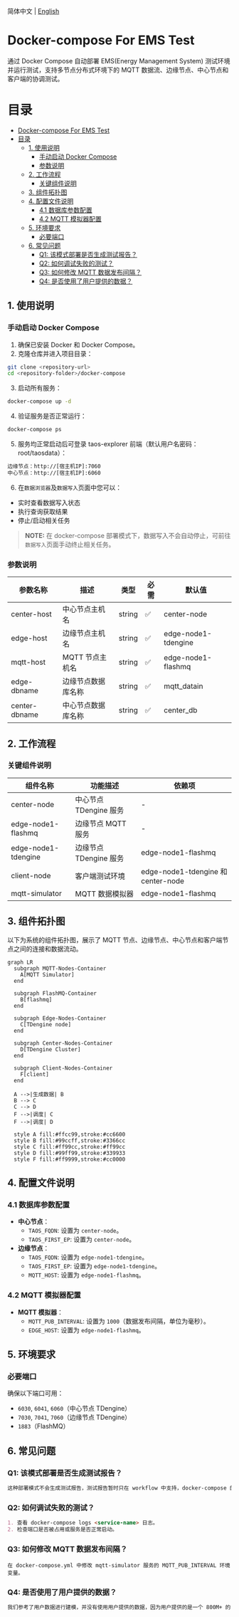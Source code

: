简体中文 | [English](README.md)

# Docker-compose For EMS Test

通过 Docker Compose 自动部署 EMS(Energy Management System) 测试环境并运行测试，支持多节点分布式环境下的 MQTT 数据流、边缘节点、中心节点和客户端的协调测试。

# 目录

- [Docker-compose For EMS Test](#docker-compose-for-ems-test)
- [目录](#目录)
  - [1. 使用说明](#1-使用说明)
    - [手动启动 Docker Compose](#手动启动-docker-compose)
    - [参数说明](#参数说明)
  - [2. 工作流程](#2-工作流程)
    - [关键组件说明](#关键组件说明)
  - [3. 组件拓扑图](#3-组件拓扑图)
  - [4. 配置文件说明](#4-配置文件说明)
    - [4.1 数据库参数配置](#41-数据库参数配置)
    - [4.2 MQTT 模拟器配置](#42-mqtt-模拟器配置)
  - [5. 环境要求](#5-环境要求)
    - [必要端口](#必要端口)
  - [6. 常见问题](#6-常见问题)
    - [Q1: 该模式部署是否生成测试报告？](#q1-该模式部署是否生成测试报告)
    - [Q2: 如何调试失败的测试？](#q2-如何调试失败的测试)
    - [Q3: 如何修改 MQTT 数据发布间隔？](#q3-如何修改-mqtt-数据发布间隔)
    - [Q4: 是否使用了用户提供的数据？](#q4-是否使用了用户提供的数据)

## 1. 使用说明

### 手动启动 Docker Compose
1. 确保已安装 Docker 和 Docker Compose。
2. 克隆仓库并进入项目目录：
```bash
git clone <repository-url>
cd <repository-folder>/docker-compose
```
3. 启动所有服务：
```bash
docker-compose up -d
```
4. 验证服务是否正常运行：
```bash
docker-compose ps
```
5. 服务均正常启动后可登录 taos-explorer 前端（默认用户名密码：root/taosdata）：
```markdown
边缘节点：http://[宿主机IP]:7060
中心节点：http://[宿主机IP]:6060
```
6. 在`数据浏览器`及`数据写入`页面中您可以：
- 实时查看数据写入状态
- 执行查询获取结果
- 停止/启动相关任务


> **NOTE:**
> 在 docker-compose 部署模式下，数据写入不会自动停止，可前往`数据写入`页面手动终止相关任务。
>

### 参数说明
| 参数名称               | 描述                     | 类型    | 必需 | 默认值    |
|------------------------|--------------------------|---------|------|-----------|
| center-host          | 中心节点主机名           | string  | ✅   | center-node |
| edge-host            | 边缘节点主机名           | string  | ✅   | edge-node1-tdengine  |
| mqtt-host            | MQTT 节点主机名         | string  | ✅   | edge-node1-flashmq |
| edge-dbname          | 边缘节点数据库名称       | string  | ✅   | mqtt_datain |
| center-dbname        | 中心节点数据库名称       | string  | ✅   | center_db |

## 2. 工作流程


### 关键组件说明
| 组件名称               | 功能描述                          | 依赖项                              |
|------------------------|-----------------------------------|-------------------------------------|
| center-node          | 中心节点 TDengine 服务           | -                                   |
| edge-node1-flashmq   | 边缘节点 MQTT 服务               | -                                   |
| edge-node1-tdengine  | 边缘节点 TDengine 服务           | edge-node1-flashmq                |
| client-node          | 客户端测试环境                    | edge-node1-tdengine 和 center-node |
| mqtt-simulator       | MQTT 数据模拟器                  | edge-node1-flashmq                |

## 3. 组件拓扑图

以下为系统的组件拓扑图，展示了 MQTT 节点、边缘节点、中心节点和客户端节点之间的连接和数据流动。

```mermaid
graph LR
  subgraph MQTT-Nodes-Container
    A[MQTT Simulator]
  end

  subgraph FlashMQ-Container
    B[flashmq]
  end

  subgraph Edge-Nodes-Container
    C[TDengine node]
  end

  subgraph Center-Nodes-Container
    D[TDengine Cluster]
  end

  subgraph Client-Nodes-Container
    F[client]
  end

  A -->|生成数据| B
  B --> C
  C --> D
  F -->|调度| C
  F -->|调度| D

  style A fill:#ffcc99,stroke:#cc6600
  style B fill:#99ccff,stroke:#3366cc
  style C fill:#ff99cc,stroke:#ff99cc
  style D fill:#99ff99,stroke:#339933
  style F fill:#ff9999,stroke:#cc0000
```

## 4. 配置文件说明

### 4.1 数据库参数配置
- **中心节点**：
  - `TAOS_FQDN`: 设置为 `center-node`。
  - `TAOS_FIRST_EP`: 设置为 `center-node`。
- **边缘节点**：
  - `TAOS_FQDN`: 设置为 `edge-node1-tdengine`。
  - `TAOS_FIRST_EP`: 设置为 `edge-node1-tdengine`。
  - `MQTT_HOST`: 设置为 `edge-node1-flashmq`。

### 4.2 MQTT 模拟器配置
- **MQTT 模拟器**：
  - `MQTT_PUB_INTERVAL`: 设置为 `1000`（数据发布间隔，单位为毫秒）。
  - `EDGE_HOST`: 设置为 `edge-node1-flashmq`。

## 5. 环境要求

### 必要端口
确保以下端口可用：
- `6030`, `6041`, `6060`（中心节点 TDengine）
- `7030`, `7041`, `7060`（边缘节点 TDengine）
- `1883`（FlashMQ）

## 6. 常见问题

### Q1: 该模式部署是否生成测试报告？
```markdown
这种部署模式不会生成测试报告，测试报告暂时只在 workflow 中支持，docker-compose 的用途更倾向于本地搭建演示环境，部署完成后需要登陆 taos-explorer 查看结果。
```

### Q2: 如何调试失败的测试？
```markdown
1. 查看 docker-compose logs <service-name> 日志。
2. 检查端口是否被占用或服务是否正常启动。
```

### Q3: 如何修改 MQTT 数据发布间隔？
```
在 docker-compose.yml 中修改 mqtt-simulator 服务的 MQTT_PUB_INTERVAL 环境变量。
```

### Q4: 是否使用了用户提供的数据？
```markdown
我们参考了用户数据进行建模，并没有使用用户提供的数据，因为用户提供的是一个 800M+ 的 CSV 数据文件，不太方便我们在 workflow 或者 docker-compose 中使用。
```